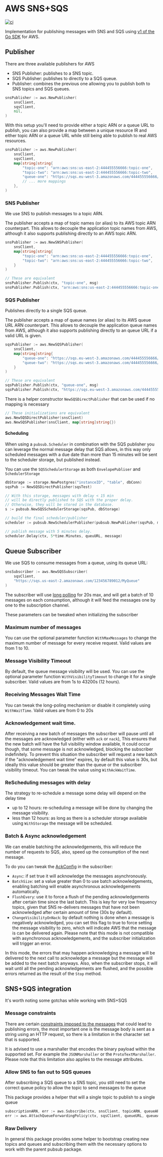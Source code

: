 # AWS SNS+SQS

[![ci][ci-badge]][ci-url]

Implementation for publishing messages with SNS and SQS using [v1 of the Go SDK](https://github.com/aws/aws-sdk-go) for
AWS.

## Publisher

There are three available publishers for AWS

* SNS Publisher: publishes to a SNS topic.
* SQS Publisher: publishes to directly to a SQS queue.
* Publisher: combines the previous one allowing you to publish both to SNS topics and SQS queues. 

```go
snsPublisher := aws.NewPublisher(
    snsClient,
    sqsClient,
    nil,
)
```

With this setup you'll need to provide either a topic ARN or a queue URL to publish, you can also provide a 
map between a unique resource IR and either topic ARN or a queue URL while still being able to publish to
real AWS resources.

```go
snsPublisher := aws.NewPublisher(
    snsClient,
    sqsClient,
    map[string]string{
        "topic-one": "arn:aws:sns:us-east-2:444455556666:topic-one",
        "topic-two": "arn:aws:sns:us-east-2:444455556666:topic-two",
        "queue-one": "https://sqs.eu-west-3.amazonaws.com/444455556666/queue-one",
        // ... more mappings
    },
)
```

### SNS Publisher

We use SNS to publish messages to a topic ARN.

The publisher accepts a map of topic names (or alias) to its AWS topic ARN counterpart. This allows to decouple the
application topic names from AWS, although it also supports publishing directly to an AWS topic ARN.

```go
snsPublisher := aws.NewSNSPublisher(
    snsClient,
    map[string]string{
        "topic-one": "arn:aws:sns:us-east-2:444455556666:topic-one",
        "topic-two": "arn:aws:sns:us-east-2:444455556666:topic-two",
    }
)

// These are equivalent
snsPublisher.Publish(ctx, "topic-one", msg)
snsPublisher.Publish(ctx, "arn:aws:sns:us-east-2:444455556666:topic-one", msg)
```

### SQS Publisher

Publishes directly to a single SQS queue.

The publisher accepts a map of queue names (or alias) to its AWS queue URL ARN counterpart. This allows to decouple the
application queue names from AWS, although it also supports publishing directly to an queue URL if a valid URL is given.

```go
sqsPublisher := aws.NewSQSPublisher(
    snsClient,
    map[string]string{
        "queue-one": "https://sqs.eu-west-3.amazonaws.com/444455556666/queue-one",
        "queue-two": "https://sqs.eu-west-3.amazonaws.com/444455556666/queue-two",
    }
)

// These are equivalent
sqsPublisher.Publish(ctx, "queue-one", msg)
sqsPublisher.Publish(ctx, "https://sqs.eu-west-3.amazonaws.com/444455556666/queue-one", msg)
```

There is a helper constructor `NewSQSDirectPublisher` that can be used if no mapping is necessary

```go
// These initializations are equivalent
aws.NewSQSDirectPublisher(snsClient)
aws.NewSQSPublisher(snsClient, map[string]string{})
```

#### Scheduling
When using a `pubsub.Scheduler` in combination with the SQS publisher you can leverage the normal
message delay that SQS allows, in this way only scheduled messages with a due date than more than
15 minutes will be sent to the scheduler storage, but published instead.

You can use the `SQSSchedulerStorage` as both `EnvelopePubliser` and `SchedulerStorage`

```go
dbStorage := storage.NewPostgres("instanceID", "table", dbConn)
sqsPub := NewSQSDirectPublisher(sqsTest)

// With this storage, messages with delay < 15 min
// will be directly published to SQS with the proper delay.
// Otherwise, they will be stored in the database. 
s := pubsub.NewSQSSchedulerStorage(sqsPub, dbStorage)

// build the final scheduler/publisher
scheduler := pubsub.NewSchedulerPublisher(pubsub.NewPublisher(sqsPub, marshaller), sqsStor)

// publish message with 5 minutes delay. 
scheduler.Delay(ctx, 5*time.Minutes, queuURL, message)
```

## Queue Subscriber

We use SQS to consume messages from a queue, using its queue URL:

```go
snsSubscriber := aws.NewSQSSubscriber(
    sqsClient,
    "https://sqs.us-east-2.amazonaws.com/123456789012/MyQueue"
)
```
The subscriber will use [long polling](https://docs.aws.amazon.com/AWSSimpleQueueService/latest/SQSDeveloperGuide/sqs-short-and-long-polling.html)
for 20s max, and will get a batch of 10 messages on each consumption,
although it will feed the messages one by one to the subscription channel.

These parameters can be tweaked when initializing the subscriber

### Maximum number of messages
You can use the optional parameter function `WithMaxMessages` to change the maximum number of message for every
receive request. Valid values are from 1 to 10.

### Message Visibility Timeout
By default, the queue message visibility will be used. You can use the optional parameter function
 `WithVisibilityTimeout` to change it for a single subscriber. Valid values are from 1s to 43200s (12 hours).

### Receiving Messages Wait Time
You can tweak the long-poling mechanism or disable it completely using `WithWaitTime`. Valid values are from 0 to 20s

### Acknowledgement wait time.
After receiving a new batch of messages the subscriber will pause until all the messages are acknowledged (either with `ack` or `nack`),
This ensures that the new batch will have the full visibility window available, It could occur though, that some message
is not acknowledged, blocking the subscriber indefinitely. To prevent this situation the subscriber will request a new batch
if the "acknowledgement wait time" expires, by default this value is 30s, but ideally this value should be greater than the queue or the
subscriber visibility timeout. You can tweak the value using `WithAckWaitTime`.

### ReScheduling messages with delay
The strategy to re-schedule a message some delay will depend on the delay time

* up to 12 hours: re-scheduling a message will be done by changing the message visibility.
* less than 12 hours: as long as there is a scheduler storage available using `WithStorage` the message will be scheduled.

### Batch & Async acknowledgement
We can enable batching the acknowledgements, this will reduce the number of requests to SQS, also,
speed up the consumption of the next message.   

To do you can tweak the [AckConfig](subscriber.go#L43) in the subscriber:
* `Async`: if set true it will acknowledge the messages asynchronously.   
* `BatchSize`: set a value greater than 0 to use batch acknowledgements, enabling batching will enable asynchronous
 acknowledgements automatically.   
* `FlushEvery`: use it to force a flush of the pending acknowledgements after certain time since the last
batch. This is key for very low frequency topics, given that SNS re-delivers messages that have not been acknowledged
after certain amount of time (30s by default).
* `ChangeVisibilityOnNack`: by default nothing is done when a message is negatively acknowledged, you can set this flag to 
true to force setting the message visibility to zero, which will indicate AWS that the message is can be delivered again.
Please note that this mode is not compatible with asynchronous acknowledgements, and the subscriber initialization will trigger an error.

In this mode, the errors that may happen acknowledging a message will be delivered to the next call 
to acknowledge a message but the message will be added to the next batch anyways. Also, when the 
subscriber stops, it will wait until all the pending acknowledgements are flushed, and the possible 
errors returned as the result of the `Stop` method.

## SNS+SQS integration
It's worth noting some gotchas while working with SNS+SQS

### Message constraints
There are certain [constraints imposed to the messages](https://docs.aws.amazon.com/sdk-for-go/api/service/sns/#PublishInput)
that could lead to publishing errors, the most important one is the message body is sent as a
string using an HTTP request, so there is a limitation in the character set that is supported.

It is advised to use a marshaller that encodes the binary payload within the supported set. 
For example the `JSONMarshaller` or the `ProtoTextMarshaller`. Please note that this limitation
 also applies to the message attributes.  

### Allow SNS to fan out to SQS queues
After subscribing a SQS queue to a SNS topic, you still need to set the correct queue policy to allow
the topic to send messages to the queue

This package provides a helper that will a single topic to publish to a single queue
```go
subscriptionARN, err := aws.Subscribe(ctx, snsClient, topicARN, queueARN)
err := aws.AttachQueueForwardingPolicy(ctx, sqsClient, queueURL, queueARN, topicARN)
```

### Raw Delivery

In general this package provides some helper to bootstrap creating new topics and queues and subscribing
 them with the necessary options to work with the parent pubsub package.   

[ci-badge]: https://github.com/hmoragrega/pubsub/workflows/CI/badge.svg
[ci-url]:   https://github.com/hmoragrega/pubsub/actions?query=workflow%3ACI
